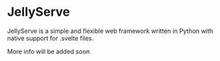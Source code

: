 # JellyServe

JellyServe is a simple and flexible web framework written in Python with native support for .svelte files.

More info will be added soon
